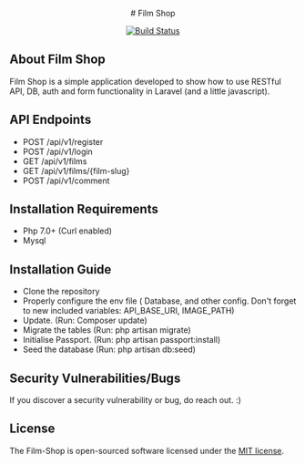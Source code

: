 <p align="center"># Film Shop</p>

<p align="center">
<a href="https://travis-ci.org/laravel/framework"><img src="https://travis-ci.org/laravel/framework.svg" alt="Build Status"></a>
</p>

## About Film Shop

Film Shop is a simple application developed to show how to use RESTful API, DB, auth and form functionality in Laravel (and a little javascript).


## API Endpoints

- POST /api/v1/register
- POST /api/v1/login
- GET /api/v1/films
- GET /api/v1/films/{film-slug}
- POST /api/v1/comment


## Installation Requirements

- Php 7.0+ (Curl enabled)
- Mysql


## Installation Guide

- Clone the repository
- Properly configure the env file ( Database, and other config. Don't forget to new included variables: API_BASE_URI, IMAGE_PATH)
- Update. (Run: Composer update)
- Migrate the tables (Run: php artisan migrate)
- Initialise Passport. (Run: php artisan passport:install)
- Seed the database (Run: php artisan db:seed)

## Security Vulnerabilities/Bugs

If you discover a security vulnerability or bug, do reach out. :)

## License

The Film-Shop is open-sourced software licensed under the [MIT license](http://opensource.org/licenses/MIT).
